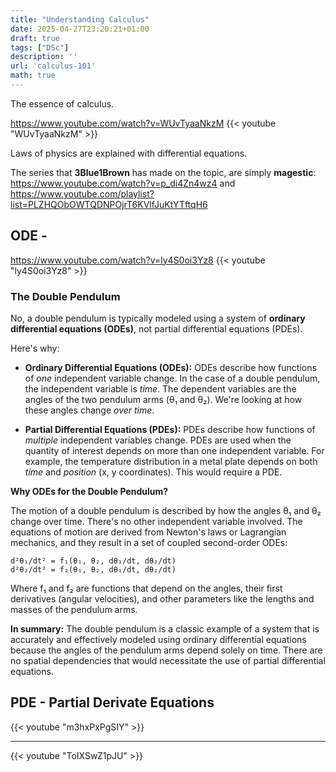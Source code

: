 ```yaml
---
title: "Understanding Calculus"
date: 2025-04-27T23:20:21+01:00
draft: true
tags: ["DSc"]
description: ''
url: 'calculus-101'
math: true
---
```



The essence of calculus.

https://www.youtube.com/watch?v=WUvTyaaNkzM
{{< youtube "WUvTyaaNkzM" >}}

Laws of physics are explained with differential equations.

The series that **3Blue1Brown** has made on the topic, are simply **magestic**: https://www.youtube.com/watch?v=p_di4Zn4wz4 and https://www.youtube.com/playlist?list=PLZHQObOWTQDNPOjrT6KVlfJuKtYTftqH6


## ODE - 

https://www.youtube.com/watch?v=ly4S0oi3Yz8
{{< youtube "ly4S0oi3Yz8" >}}

### The Double Pendulum

No, a double pendulum is typically modeled using a system of **ordinary differential equations (ODEs)**, not partial differential equations (PDEs).

Here's why:

*   **Ordinary Differential Equations (ODEs):** ODEs describe how functions of *one* independent variable change. In the case of a double pendulum, the independent variable is *time*. The dependent variables are the angles of the two pendulum arms (θ₁ and θ₂).  We're looking at how these angles change *over time*.

*   **Partial Differential Equations (PDEs):** PDEs describe how functions of *multiple* independent variables change.  PDEs are used when the quantity of interest depends on more than one independent variable.  For example, the temperature distribution in a metal plate depends on both *time* and *position* (x, y coordinates).  This would require a PDE.

**Why ODEs for the Double Pendulum?**

The motion of a double pendulum is described by how the angles θ₁ and θ₂ change over time.  There's no other independent variable involved.  The equations of motion are derived from Newton's laws or Lagrangian mechanics, and they result in a set of coupled second-order ODEs:

```
d²θ₁/dt² = f₁(θ₁, θ₂, dθ₁/dt, dθ₂/dt)
d²θ₂/dt² = f₂(θ₁, θ₂, dθ₁/dt, dθ₂/dt)
```

Where f₁ and f₂ are functions that depend on the angles, their first derivatives (angular velocities), and other parameters like the lengths and masses of the pendulum arms.

**In summary:** The double pendulum is a classic example of a system that is accurately and effectively modeled using ordinary differential equations because the angles of the pendulum arms depend solely on time.  There are no spatial dependencies that would necessitate the use of partial differential equations.


## PDE - Partial Derivate Equations


{{< youtube "m3hxPxPgSIY" >}}



---


<!-- https://www.youtube.com/watch?v=ToIXSwZ1pJU -->
{{< youtube "ToIXSwZ1pJU" >}}
